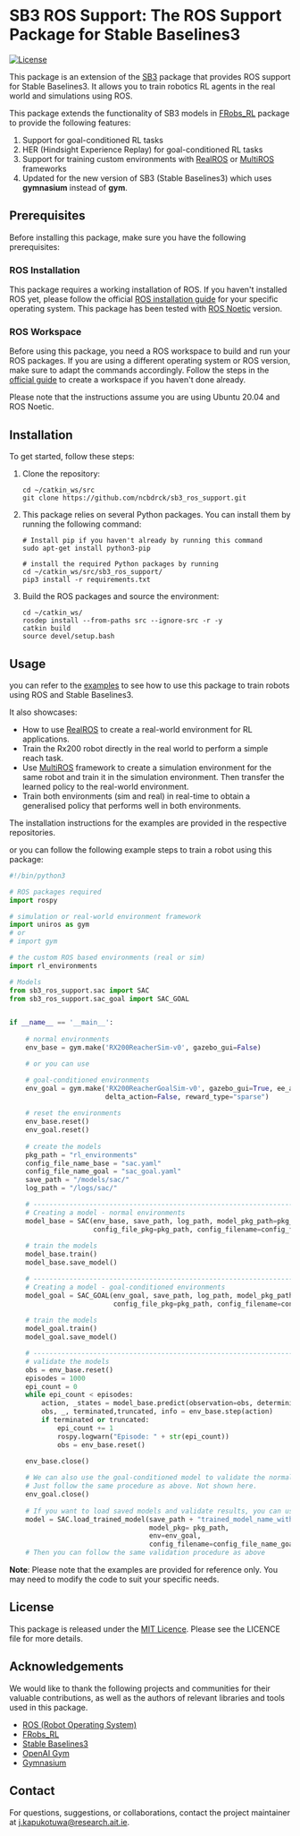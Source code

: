 # SB3 ROS Support: The ROS Support Package for Stable Baselines3

[![License](https://img.shields.io/badge/License-MIT-blue.svg)](https://opensource.org/licenses/MIT)

This package is an extension of the [SB3](https://stable-baselines3.readthedocs.io/en/master/) package that provides ROS support for Stable Baselines3. It allows you to train robotics RL agents in the real world and simulations using ROS.

This package extends the functionality of SB3 models in [FRobs_RL](https://github.com/jmfajardod/frobs_rl) package to provide the following features:
 1. Support for goal-conditioned RL tasks
 2. HER (Hindsight Experience Replay) for goal-conditioned RL tasks
 3. Support for training custom environments with [RealROS](https://github.com/ncbdrck/realros) or [MultiROS](https://github.com/ncbdrck/multiros) frameworks
 4. Updated for the new version of SB3 (Stable Baselines3) which uses **gymnasium** instead of **gym**.

## Prerequisites

Before installing this package, make sure you have the following prerequisites:

### ROS Installation

This package requires a working installation of ROS. If you haven't installed ROS yet, please follow the official [ROS installation guide](http://wiki.ros.org/ROS/Installation) for your specific operating system. This package has been tested with [ROS Noetic](http://wiki.ros.org/noetic) version.

###  ROS Workspace
Before using this package, you need a ROS workspace to build and run your ROS packages. If you are using a different operating system or ROS version, make sure to adapt the commands accordingly. Follow the steps in the [official guide](http://wiki.ros.org/catkin/Tutorials/create_a_workspace) to create a workspace if you haven't done already.

Please note that the instructions assume you are using Ubuntu 20.04 and ROS Noetic. 

## Installation

To get started, follow these steps:

1. Clone the repository:
    ```shell
    cd ~/catkin_ws/src
    git clone https://github.com/ncbdrck/sb3_ros_support.git
    ```

2. This package relies on several Python packages. You can install them by running the following command:

    ```shell
    # Install pip if you haven't already by running this command
    sudo apt-get install python3-pip

    # install the required Python packages by running
    cd ~/catkin_ws/src/sb3_ros_support/
    pip3 install -r requirements.txt
    ```
3. Build the ROS packages and source the environment:
    ```shell
   cd ~/catkin_ws/
   rosdep install --from-paths src --ignore-src -r -y
   catkin build
   source devel/setup.bash
    ```
   
## Usage

you can refer to the [examples](https://github.com/ncbdrck/rl_environments) to see how to use this package to train robots using ROS and Stable Baselines3.

It also showcases:
- How to use [RealROS](https://github.com/ncbdrck/realros) to create a real-world environment for RL applications.
- Train the Rx200 robot directly in the real world to perform a simple reach task.
- Use [MultiROS](https://github.com/ncbdrck/multiros) framework to create a simulation environment for the same robot and train it in the simulation environment. Then transfer the learned policy to the real-world environment.
- Train both environments (sim and real) in real-time to obtain a generalised policy that performs well in both environments.

The installation instructions for the examples are provided in the respective repositories.

or you can follow the following example steps to train a robot using this package:
```python
#!/bin/python3

# ROS packages required
import rospy

# simulation or real-world environment framework
import uniros as gym
# or 
# import gym

# the custom ROS based environments (real or sim)
import rl_environments

# Models
from sb3_ros_support.sac import SAC
from sb3_ros_support.sac_goal import SAC_GOAL


if __name__ == '__main__':
   
    # normal environments
    env_base = gym.make('RX200ReacherSim-v0', gazebo_gui=False)

    # or you can use

    # goal-conditioned environments
    env_goal = gym.make('RX200ReacherGoalSim-v0', gazebo_gui=True, ee_action_type=False, 
                        delta_action=False, reward_type="sparse")
   
    # reset the environments
    env_base.reset()
    env_goal.reset()
   
    # create the models
    pkg_path = "rl_environments"
    config_file_name_base = "sac.yaml"
    config_file_name_goal = "sac_goal.yaml"
    save_path = "/models/sac/"
    log_path = "/logs/sac/"

    # --------------------------------------------------------------------------------------------
    # Creating a model - normal environments
    model_base = SAC(env_base, save_path, log_path, model_pkg_path=pkg_path, 
                     config_file_pkg=pkg_path, config_filename=config_file_name_base)
    
    # train the models
    model_base.train()
    model_base.save_model()

    # --------------------------------------------------------------------------------------------
    # Creating a model - goal-conditioned environments
    model_goal = SAC_GOAL(env_goal, save_path, log_path, model_pkg_path=pkg_path, 
                          config_file_pkg=pkg_path, config_filename=config_file_name_goal)
    
    # train the models
    model_goal.train()
    model_goal.save_model()

    # --------------------------------------------------------------------------------------------
    # validate the models
    obs = env_base.reset()
    episodes = 1000
    epi_count = 0
    while epi_count < episodes:
        action, _states = model_base.predict(observation=obs, deterministic=True)
        obs, _, terminated,truncated, info = env_base.step(action)
        if terminated or truncated:
            epi_count += 1
            rospy.logwarn("Episode: " + str(epi_count))
            obs = env_base.reset()

    env_base.close()
    
    # We can also use the goal-conditioned model to validate the normal environment
    # Just follow the same procedure as above. Not shown here.
    env_goal.close()
    
    # If you want to load saved models and validate results, you can use the following code
    model = SAC.load_trained_model(save_path + "trained_model_name_without_.zip", 
                                   model_pkg= pkg_path,
                                   env=env_goal,
                                   config_filename=config_file_name_goal)
    # Then you can follow the same validation procedure as above
```
**Note**: Please note that the examples are provided for reference only. You may need to modify the code to suit your specific needs.

## License

This package is released under the [MIT Licence](https://opensource.org/licenses/MIT). Please see the LICENCE file for more details.

## Acknowledgements

We would like to thank the following projects and communities for their valuable contributions, as well as the authors of relevant libraries and tools used in this package.
- [ROS (Robot Operating System)](https://www.ros.org/)
- [FRobs_RL](https://frobs-rl.readthedocs.io/en/latest/)
- [Stable Baselines3](https://stable-baselines3.readthedocs.io/en/master/)
- [OpenAI Gym](https://gym.openai.com/)
- [Gymnasium](https://github.com/Farama-Foundation/Gymnasium)


## Contact

For questions, suggestions, or collaborations, contact the project maintainer at [j.kapukotuwa@research.ait.ie](mailto:j.kapukotuwa@research.ait.ie).
